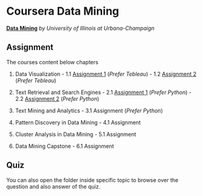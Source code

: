 # Coursera Data Mining

[**Data Mining**](https://www.coursera.org/specializations/data-mining) *by University of Illinois at Urbana-Champaign*

## Assignment

  The courses content below chapters

  1. Data Visualization
    - 1.1 [Assignment 1](http://englianhu.github.io/2016/04/Programming%20Assignment%201%20Submission.html) (*Prefer Tebleau*)
    - 1.2 [Assignment 2](http://rpubs.com/englianhu/177151) (*Prefer Tebleau*)
    
  2. Text Retrieval and Search Engines
    - 2.1 [Assignment 1](https://beta.rstudioconnect.com/englianhu/Programming-Assignment-1-Submission/) (*Prefer Python*)
    - 2.2 [Assignment 2](https://beta.rstudioconnect.com/englianhu/Programming-Assignment-2-Submission/) (*Prefer Python*)
    
  3. Text Mining and Analytics
    - 3.1 Assignment (*Prefer Python*)
    
  4. Pattern Discovery in Data Mining
    - 4.1 Assignment
    
  5. Cluster Analysis in Data Mining
    - 5.1 Assignment
  
  6. Data Mining Capstone
    - 6.1 Assignment
    
## Quiz

  You can also open the folder inside specific topic to browse over the question and also answer of the quiz.

